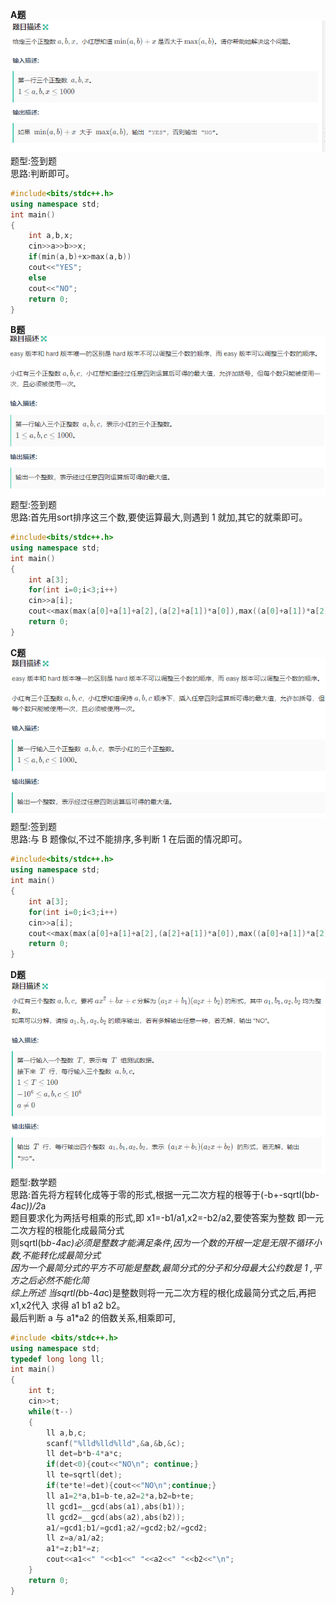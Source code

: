 **A题**<br>
![alt text](image-3.png)<br>
题型:签到题<br>
思路:判断即可。
```cpp
#include<bits/stdc++.h>
using namespace std;
int main()
{
    int a,b,x;
    cin>>a>>b>>x;
    if(min(a,b)+x>max(a,b))
    cout<<"YES";
    else
    cout<<"NO";
    return 0;
}
```
**B题**<br>
![alt text](image-4.png)<br>
题型:签到题<br>
思路:首先用sort排序这三个数,要使运算最大,则遇到 1 就加,其它的就乘即可。<br>
```cpp
#include<bits/stdc++.h>
using namespace std;
int main()
{
    int a[3];
    for(int i=0;i<3;i++)
    cin>>a[i];
    cout<<max(max(a[0]+a[1]+a[2],(a[2]+a[1])*a[0]),max((a[0]+a[1])*a[2],a[0]*a[1]*a[2]));
    return 0;
}
```
**C题**<br>
![<alt text>](image-5.png)<br>
题型:签到题<br>
思路:与 B 题像似,不过不能排序,多判断 1 在后面的情况即可。<br>
```cpp
#include<bits/stdc++.h>
using namespace std;
int main()
{
    int a[3];
    for(int i=0;i<3;i++)
    cin>>a[i];
    cout<<max(max(a[0]+a[1]+a[2],(a[2]+a[1])*a[0]),max((a[0]+a[1])*a[2],a[0]*a[1]*a[2]));
    return 0;
}
```
**D题**<br>
![alt text](image-6.png)<br>
题型:数学题<br>
思路:首先将方程转化成等于零的形式,根据一元二次方程的根等于(-b+-sqrtl(b*b-4*a*c))/2*a<br>
题目要求化为两括号相乘的形式,即 x1=-b1/a1,x2=-b2/a2,要使答案为整数 即一元二次方程的根能化成最简分式<br>
则sqrtl(b*b-4*a*c)必须是整数才能满足条件,因为一个数的开根一定是无限不循环小数,不能转化成最简分式
<br>
因为一个最简分式的平方不可能是整数,最简分式的分子和分母最大公约数是 1 ,平方之后必然不能化简<br>
综上所述 当sqrtl(b*b-4*a*c)是整数则将一元二次方程的根化成最简分式之后,再把 x1,x2代入
求得 a1 b1 a2 b2。<br>
最后判断 a 与 a1*a2 的倍数关系,相乘即可,<br>
```cpp
#include <bits/stdc++.h>
using namespace std;
typedef long long ll;
int main()
{
    int t;
    cin>>t;
    while(t--)
    {
        ll a,b,c;
        scanf("%lld%lld%lld",&a,&b,&c);
        ll det=b*b-4*a*c;
        if(det<0){cout<<"NO\n"; continue;}
        ll te=sqrtl(det);
        if(te*te!=det){cout<<"NO\n";continue;}
        ll a1=2*a,b1=b-te,a2=2*a,b2=b+te;
        ll gcd1=__gcd(abs(a1),abs(b1));
        ll gcd2=__gcd(abs(a2),abs(b2));
        a1/=gcd1;b1/=gcd1;a2/=gcd2;b2/=gcd2;
        ll z=a/a1/a2;
        a1*=z;b1*=z;
        cout<<a1<<" "<<b1<<" "<<a2<<" "<<b2<<"\n";
    }
    return 0;
}
```